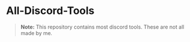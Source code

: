 # All-Discord-Tools

> **Note:** This repository contains most discord tools. These are not all made by me.
